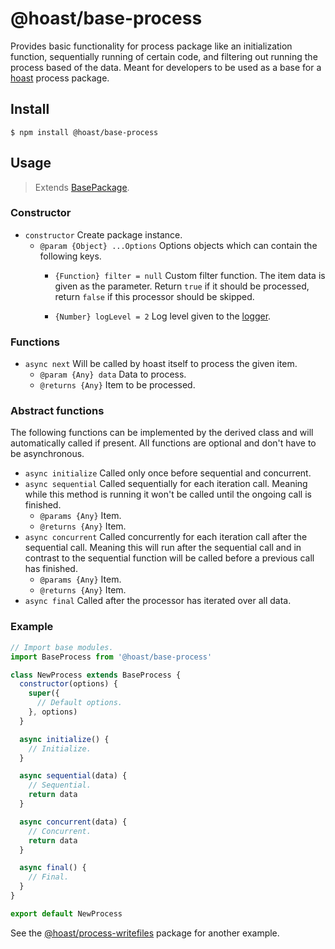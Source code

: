 # @hoast/base-process

Provides basic functionality for process package like an initialization function, sequentially running of certain code, and filtering out running the process based of the data. Meant for developers to be used as a base for a [hoast](https://hoast.dev) process package.

## Install

```
$ npm install @hoast/base-process
```

## Usage

> Extends [BasePackage](https://github.com/hoast/hoast/tree/master/packages/base-package#readme).

### Constructor

- `constructor` Create package instance.
  - `@param {Object} ...Options` Options objects which can contain the following keys.
    - `{Function} filter = null` Custom filter function. The item data is given as the parameter. Return `true` if it should be processed, return `false` if this processor should be skipped.

    - `{Number} logLevel = 2` Log level given to the [logger](https://github.com/hoast/hoast/tree/master/packages/utils#logger.js).

### Functions

- `async next` Will be called by hoast itself to process the given item.
  - `@param {Any} data` Data to process.
  - `@returns {Any}` Item to be processed.

### Abstract functions

The following functions can be implemented by the derived class and will automatically called if present. All functions are optional and don't have to be asynchronous.

- `async initialize` Called only once before sequential and concurrent.
- `async sequential` Called sequentially for each iteration call. Meaning while this method is running it won't be called until the ongoing call is finished.
  - `@params {Any}` Item.
  - `@returns {Any}` Item.
- `async concurrent` Called concurrently for each iteration call after the sequential call. Meaning this will run after the sequential call and in contrast to the sequential function will be called before a previous call has finished.
  - `@params {Any}` Item.
  - `@returns {Any}` Item.
- `async final` Called after the processor has iterated over all data.

### Example

```JavaScript
// Import base modules.
import BaseProcess from '@hoast/base-process'

class NewProcess extends BaseProcess {
  constructor(options) {
    super({
      // Default options.
    }, options)
  }

  async initialize() {
    // Initialize.
  }

  async sequential(data) {
    // Sequential.
    return data
  }

  async concurrent(data) {
    // Concurrent.
    return data
  }

  async final() {
    // Final.
  }
}

export default NewProcess
```

See the [@hoast/process-writefiles](https://github.com/hoast/hoast/tree/master/packages/process-writefiles#readme) package for another example.
